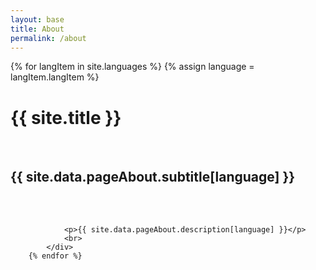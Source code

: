 ```yaml
---
layout: base
title: About
permalink: /about
---
```


<div class="section big">
   <div class="content limited centered">
        {% for langItem in site.languages %}
            {% assign language = langItem.langItem %}
            <div class="lang-section {{ language }}">
                <h1 class="upper">{{ site.title }}</h1>
                <br>
                <h2 class="lower">{{ site.data.pageAbout.subtitle[language] }}</h2>
                <br>
                <br>

                <p>{{ site.data.pageAbout.description[language] }}</p>
                <br>
            </div>
        {% endfor %}
   </div>
</div>
